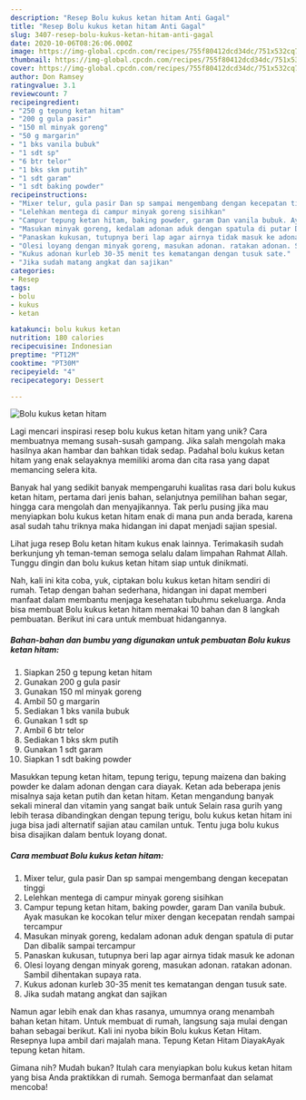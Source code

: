 ```yaml
---
description: "Resep Bolu kukus ketan hitam Anti Gagal"
title: "Resep Bolu kukus ketan hitam Anti Gagal"
slug: 3407-resep-bolu-kukus-ketan-hitam-anti-gagal
date: 2020-10-06T08:26:06.000Z
image: https://img-global.cpcdn.com/recipes/755f80412dcd34dc/751x532cq70/bolu-kukus-ketan-hitam-foto-resep-utama.jpg
thumbnail: https://img-global.cpcdn.com/recipes/755f80412dcd34dc/751x532cq70/bolu-kukus-ketan-hitam-foto-resep-utama.jpg
cover: https://img-global.cpcdn.com/recipes/755f80412dcd34dc/751x532cq70/bolu-kukus-ketan-hitam-foto-resep-utama.jpg
author: Don Ramsey
ratingvalue: 3.1
reviewcount: 7
recipeingredient:
- "250 g tepung ketan hitam"
- "200 g gula pasir"
- "150 ml minyak goreng"
- "50 g margarin"
- "1 bks vanila bubuk"
- "1 sdt sp"
- "6 btr telor"
- "1 bks skm putih"
- "1 sdt garam"
- "1 sdt baking powder"
recipeinstructions:
- "Mixer telur, gula pasir Dan sp sampai mengembang dengan kecepatan tinggi"
- "Lelehkan mentega di campur minyak goreng sisihkan"
- "Campur tepung ketan hitam, baking powder, garam Dan vanila bubuk. Ayak masukan ke kocokan telur mixer dengan kecepatan rendah sampai tercampur"
- "Masukan minyak goreng, kedalam adonan aduk dengan spatula di putar Dan dibalik sampai tercampur"
- "Panaskan kukusan, tutupnya beri lap agar airnya tidak masuk ke adonan"
- "Olesi loyang dengan minyak goreng, masukan adonan. ratakan adonan. Sambil dihentakan supaya rata."
- "Kukus adonan kurleb 30-35 menit tes kematangan dengan tusuk sate."
- "Jika sudah matang angkat dan sajikan"
categories:
- Resep
tags:
- bolu
- kukus
- ketan

katakunci: bolu kukus ketan 
nutrition: 180 calories
recipecuisine: Indonesian
preptime: "PT12M"
cooktime: "PT30M"
recipeyield: "4"
recipecategory: Dessert

---
```



![Bolu kukus ketan hitam](https://img-global.cpcdn.com/recipes/755f80412dcd34dc/751x532cq70/bolu-kukus-ketan-hitam-foto-resep-utama.jpg)

Lagi mencari inspirasi resep bolu kukus ketan hitam yang unik? Cara membuatnya memang susah-susah gampang. Jika salah mengolah maka hasilnya akan hambar dan bahkan tidak sedap. Padahal bolu kukus ketan hitam yang enak selayaknya memiliki aroma dan cita rasa yang dapat memancing selera kita.

Banyak hal yang sedikit banyak mempengaruhi kualitas rasa dari bolu kukus ketan hitam, pertama dari jenis bahan, selanjutnya pemilihan bahan segar, hingga cara mengolah dan menyajikannya. Tak perlu pusing jika mau menyiapkan bolu kukus ketan hitam enak di mana pun anda berada, karena asal sudah tahu triknya maka hidangan ini dapat menjadi sajian spesial.

Lihat juga resep Bolu ketan hitam kukus enak lainnya. Terimakasih sudah berkunjung yh teman-teman semoga selalu dalam limpahan Rahmat Allah. Tunggu dingin dan bolu kukus ketan hitam siap untuk dinikmati.


Nah, kali ini kita coba, yuk, ciptakan bolu kukus ketan hitam sendiri di rumah. Tetap dengan bahan sederhana, hidangan ini dapat memberi manfaat dalam membantu menjaga kesehatan tubuhmu sekeluarga. Anda bisa membuat Bolu kukus ketan hitam memakai 10 bahan dan 8 langkah pembuatan. Berikut ini cara untuk membuat hidangannya.

<!--inarticleads1-->

##### Bahan-bahan dan bumbu yang digunakan untuk pembuatan Bolu kukus ketan hitam:

1. Siapkan 250 g tepung ketan hitam
1. Gunakan 200 g gula pasir
1. Gunakan 150 ml minyak goreng
1. Ambil 50 g margarin
1. Sediakan 1 bks vanila bubuk
1. Gunakan 1 sdt sp
1. Ambil 6 btr telor
1. Sediakan 1 bks skm putih
1. Gunakan 1 sdt garam
1. Siapkan 1 sdt baking powder


Masukkan tepung ketan hitam, tepung terigu, tepung maizena dan baking powder ke dalam adonan dengan cara diayak. Ketan ada beberapa jenis misalnya saja ketan putih dan ketan hitam. Ketan mengandung banyak sekali mineral dan vitamin yang sangat baik untuk Selain rasa gurih yang lebih terasa dibandingkan dengan tepung terigu, bolu kukus ketan hitam ini juga bisa jadi alternatif sajian atau camilan untuk. Tentu juga bolu kukus bisa disajikan dalam bentuk loyang donat. 

<!--inarticleads2-->

##### Cara membuat Bolu kukus ketan hitam:

1. Mixer telur, gula pasir Dan sp sampai mengembang dengan kecepatan tinggi
1. Lelehkan mentega di campur minyak goreng sisihkan
1. Campur tepung ketan hitam, baking powder, garam Dan vanila bubuk. Ayak masukan ke kocokan telur mixer dengan kecepatan rendah sampai tercampur
1. Masukan minyak goreng, kedalam adonan aduk dengan spatula di putar Dan dibalik sampai tercampur
1. Panaskan kukusan, tutupnya beri lap agar airnya tidak masuk ke adonan
1. Olesi loyang dengan minyak goreng, masukan adonan. ratakan adonan. Sambil dihentakan supaya rata.
1. Kukus adonan kurleb 30-35 menit tes kematangan dengan tusuk sate.
1. Jika sudah matang angkat dan sajikan


Namun agar lebih enak dan khas rasanya, umumnya orang menambah bahan ketan hitam. Untuk membuat di rumah, langsung saja mulai dengan bahan sebagai berikut. Kali ini nyoba bikin Bolu kukus Ketan Hitam. Resepnya lupa ambil dari majalah mana. Tepung Ketan Hitam DiayakAyak tepung ketan hitam. 

Gimana nih? Mudah bukan? Itulah cara menyiapkan bolu kukus ketan hitam yang bisa Anda praktikkan di rumah. Semoga bermanfaat dan selamat mencoba!
